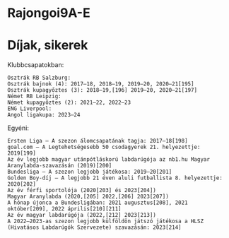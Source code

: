 # Rajongoi9A-E 



# Díjak, sikerek

  Klubbcsapatokban:

    Osztrák RB Salzburg:
    Osztrák bajnok (4): 2017–18, 2018–19, 2019–20, 2020–21[195]
    Osztrák kupagyőztes (3): 2018–19,[196] 2019–20, 2020–21[197] 
    Német RB Leipzig:
    Német kupagyőztes (2): 2021–22, 2022–23
    ENG Liverpool:
    Angol ligakupa: 2023–24

  Egyéni:

    Ersten Liga – A szezon álomcsapatának tagja: 2017–18[198]
    goal.com – A Legtehetségesebb 50 csodagyerek 21. helyezettje: 2019[199]
    Az év legjobb magyar utánpótláskorú labdarúgója az nb1.hu Magyar Aranylabda-szavazásán (2019)[200]
    Bundesliga – A szezon legjobb játékosa: 2019–20[201]
    Golden Boy-díj – A legjobb 21 éven aluli futballista 8. helyezettje: 2020[202]
    Az év férfi sportolója (2020[203] és 2023[204])
    Magyar Aranylabda (2020,[205] 2022,[206] 2023[207])
    A hónap újonca a Bundesligában: 2021 augusztus[208], 2021 október[209], 2022 április[210][211]
    Az év magyar labdarúgója (2022,[212] 2023[213])
    A 2022–2023-as szezon legjobb külföldön játszó játékosa a HLSZ (Hivatásos Labdarúgók Szervezete) szavazásán: 2023[214]



